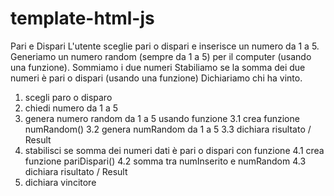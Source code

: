 # template-html-js
Pari e Dispari
L'utente sceglie pari o dispari e inserisce un numero da 1 a 5.
Generiamo un numero random (sempre da 1 a 5) per il computer (usando una funzione).
Sommiamo i due numeri
Stabiliamo se la somma dei due numeri è pari o dispari (usando una funzione)
Dichiariamo chi ha vinto.

1. scegli paro o disparo
2. chiedi numero da 1 a 5
3. genera numero random da 1 a 5 usando funzione
    3.1 crea funzione numRandom()
    3.2 genera numRandom da 1 a 5
    3.3 dichiara risultato / Result
4. stabilisci se somma dei numeri dati è pari o dispari con funzione
    4.1 crea funzione pariDispari()
    4.2 somma tra numInserito e numRandom
    4.3 dichiara risultato / Result
5. dichiara vincitore